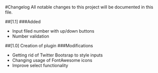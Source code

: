 #Changelog
All notable changes to this project will be documented in this file.

##[1.1]
###Added 
- Input filed number with up/down buttons
- Number validation 

##[1.0]
Creation of plugin
###Modifications
- Getting rid of Twitter Bootsrap to style inputs
- Changing usage of FontAwesome icons
- Improve select functionality
